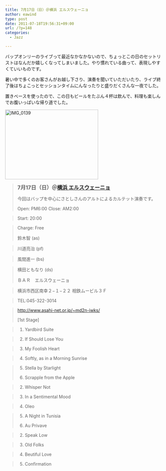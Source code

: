 ```yaml
---
title: 7月17日（日）＠横浜 エルスウェーニョ
author: eawind
type: post
date: 2011-07-18T19:56:31+09:00
url: /?p=148
categories:
  - Jazz

---
```

バップオンリーのライブって最近なかなかないので、ちょっとこの日のセットリストはなんだか嬉しくなってしまいました。やり慣れている曲って、表現しやすくていいものです。

暑い中で多くのお客さんがお越し下さり、演奏を聞いていただいたり、ライブ終了後はちょこっとセッションタイムにんなったりと盛りだくさんな一夜でした。

置きベースを使ったので、この日もビールをたぶん４杯は飲んで、料理も楽しんでお腹いっぱいな帰り道でした。

[<img class="alignnone size-medium wp-image-921" src="/img/wp/2011/07/IMG_0139.jpg" alt="IMG_0139" width="300" height="225" srcset="/img/wp/2011/07/IMG_0139.jpg 300w, /img/wp/2011/07/IMG_0139-1024x768.jpg 1024w" sizes="(max-width: 300px) 100vw, 300px" />][1]

> **<big>7月17日（日）＠<a href="http://www.asahi-net.or.jp/%7Emd2n-iwks/" target="_blank">横浜 エルスウェーニョ</a></big>**
> 
> 今回はバップを中心にさとしさんのアルトによるカルテット演奏です。
> 
> Open: PM6:00 Close: AM2:00
  
> Start: 20:00
  
> Charge: Free
> 
> 鈴木智 (as)
  
> 川道亮治 (pf)
  
> 風間進一 (bs)
  
> 横田ともなり (ds)
> 
> ＢＡＲ　エルスウェーニョ
  
> 横浜市西区南幸２−１−２２ 相鉄ムービル３Ｆ
  
> TEL:045-322-3014
  
> <a href="http://www.asahi-net.or.jp/%7Emd2n-iwks/" target="_blank">http://www.asahi-net.or.jp/~md2n-iwks/</a>
> 
> [1st Stage]
  
> 1. Yardbird Suite
  
> 2. If Should Lose You
  
> 3. My Foolish Heart
  
> 4. Softly, as in a Morning Sunrise
  
> 5. Stella by Starlight
> 
> 1. Scrapple from the Apple
  
> 2. Whisper Not
  
> 3. In a Sentimental Mood
  
> 4. Oleo
  
> 5. A Night in Tunisia
> 
> 1. Au Privave
  
> 2. Speak Low
  
> 3. Old Folks
  
> 4. Beutiful Love
  
> 5. Confirmation

 [1]: /img/wp/2011/07/IMG_0139.jpg
